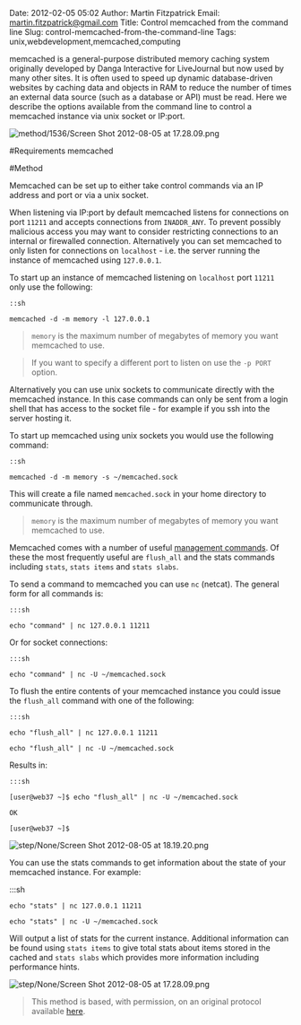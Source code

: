 Date: 2012-02-05 05:02
Author: Martin Fitzpatrick
Email: martin.fitzpatrick@gmail.com
Title: Control memcached from the command line
Slug: control-memcached-from-the-command-line
Tags: unix,webdevelopment,memcached,computing

memcached is a general-purpose distributed memory caching system originally developed by Danga Interactive for LiveJournal but now used by many other sites. It is often used to speed up dynamic database-driven websites by caching data and objects in RAM to reduce the number of times an external data source (such as a database or API) must be read. Here we describe the options available from the command line to control a memcached instance via unix socket or IP:port.

![method/1536/Screen Shot 2012-08-05 at 17.28.09.png](/images/method/1536/Screen%20Shot%202012-08-05%20at%2017.28.09.png)

#Requirements
memcached

#Method

Memcached can be set up to either take control commands via an IP address and port or via a unix socket. 

When listening via IP:port by default memcached listens for connections on port `11211` and accepts connections from `INADDR_ANY`. To prevent possibly malicious access you may want to consider restricting connections to an internal or firewalled connection. Alternatively you can set memcached to only listen for connections on `localhost` - i.e. the server running the instance of memcached using  `127.0.0.1`. 

To start up an instance of memcached listening on `localhost` port `11211` only use the following:


    ::sh

    memcached -d -m memory -l 127.0.0.1


>`memory` is the maximum number of megabytes of memory you want memcached to use.

>

> If you want to specify a different port to listen on use the `-p PORT` option.


Alternatively you can use unix sockets to communicate directly with the memcached instance. In this case commands can only be sent from a login shell that has access to the socket file - for example if you ssh into the server hosting it.



To start up memcached using unix sockets you would use the following command:



    ::sh

    memcached -d -m memory -s ~/memcached.sock 



This will create a file named `memcached.sock` in your home directory to communicate through.


>`memory` is the maximum number of megabytes of memory you want memcached to use.


Memcached comes with a number of useful [management commands](http://code.google.com/p/memcached/wiki/NewCommands). Of these the most frequently useful are `flush_all` and the stats commands including `stats`, `stats items` and `stats slabs`.



To send a command to memcached you can use `nc` (netcat). The general form for all commands is:



    :::sh

    echo "command" | nc 127.0.0.1 11211



Or for socket connections:



    :::sh

    echo "command" | nc -U ~/memcached.sock







To flush the entire contents of your memcached instance you could issue the `flush_all` command with one of the following:



    :::sh

    echo "flush_all" | nc 127.0.0.1 11211

    echo "flush_all" | nc -U ~/memcached.sock



Results in:



    :::sh

    [user@web37 ~]$ echo "flush_all" | nc -U ~/memcached.sock

    OK

    [user@web37 ~]$ 





![step/None/Screen Shot 2012-08-05 at 18.19.20.png](/images/step/None/Screen%20Shot%202012-08-05%20at%2018.19.20.png)



You can use the stats commands to get information about the state of your memcached instance. For example:



   :::sh

    echo "stats" | nc 127.0.0.1 11211

    echo "stats" | nc -U ~/memcached.sock



Will output a list of stats for the current instance. Additional information can be found using `stats items` to give total stats about items stored in the cached and `stats slabs` which provides more information including performance hints.

![step/None/Screen Shot 2012-08-05 at 17.28.09.png](/images/step/None/Screen%20Shot%202012-08-05%20at%2017.28.09.png)







>This method is based, with permission, on an original protocol available [here](http://community.webfaction.com/questions/7275/how-to-communicate-with-memcached-socket-via-shell).


